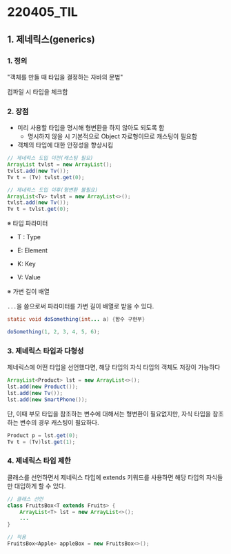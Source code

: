 # 220405_TIL

## 1. 제네릭스(generics)

### 1. 정의

"객체를 만들 때 타입을 결정하는 자바의 문법"

컴파일 시 타입을 체크함



### 2. 장점

- 미리 사용할 타입을 명시해 형변환을 하지 않아도 되도록 함
  - 명시하지 않을 시 기본적으로 Object 자료형이므로 캐스팅이 필요함
- 객체의 타입에 대한 안정성을 향상시킴

```java
// 제네릭스 도입 이전(캐스팅 필요)
ArrayList tvlst = new ArrayList();
tvlst.add(new Tv());
Tv t = (Tv) tvlst.get(0);

// 제네릭스 도입 이후(형변환 불필요)
ArrayList<Tv> tvlst = new ArrayList<>();
tvlst.add(new Tv());
Tv t = tvlst.get(0);
```



※ 타입 파라미터

- T : Type

- E: Element

- K: Key

- V: Value



※ 가변 길이 배열

`...`을 씀으로써 파라미터를 가변 길이 배열로 받을 수 있다.

```java
static void doSomething(int... a) {함수 구현부}

doSomething(1, 2, 3, 4, 5, 6);
```



### 3. 제네릭스 타입과 다형성

제네릭스에 어떤 타입을 선언했다면, 해당 타입의 자식 타입의 객체도 저장이 가능하다

```java
ArrayList<Product> lst = new ArrayList<>();
lst.add(new Product());
lst.add(new Tv());
lst.add(new SmartPhone());
```

단, 이때 부모 타입을 참조하는 변수에 대해서는 형변환이 필요없지만, 자식 타입을 참조하는 변수의 경우 캐스팅이 필요하다.

```java
Product p = lst.get(0);
Tv t = (Tv)lst.get(1);
```



### 4. 제네릭스 타입 제한

클래스를 선언하면서 제네릭스 타입에 extends 키워드를 사용하면 해당 타입의 자식들만 대입하게 할 수 있다.

```java
// 클래스 선언
class FruitsBox<T extends Fruits> {
    ArrayList<T> lst = new ArrayList<>();
    ...
}

// 적용
FruitsBox<Apple> appleBox = new FruitsBox<>();
```



